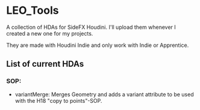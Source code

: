 # LEO_Tools
A collection of HDAs for SideFX Houdini.
I'll upload them whenever I created a new one for my projects.

They are made with Houdini Indie and only work with Indie or Apprentice.

## List of current HDAs
### SOP:
* variantMerge: Merges Geometry and adds a variant attribute to be used with the H18 "copy to points"-SOP.
